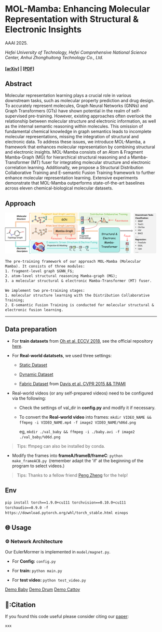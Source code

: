 # MOL-Mamba: Enhancing Molecular Representation with Structural & Electronic Insights

AAAI 2025.

_Hefei University of Technology, Hefei Comprehensive National Science Center, Anhui Zhonghuitong Technology Co., Ltd._

#### [\[arXiv\]](xxx) | [\[PDF\]](xx)



## Abstract

Molecular representation learning plays a crucial role in various downstream tasks, such as molecular property prediction and drug design. To accurately represent molecules, Graph Neural Networks (GNNs) and Graph Transformers (GTs) have shown potential in the realm of self-supervised pre-training. However, existing approaches often overlook the relationship between molecular structure and electronic information, as well as the internal semantic reasoning within molecules. This omission of fundamental chemical knowledge in graph semantics leads to incomplete molecular representations, missing the integration of structural and electronic data. To address these issues, we introduce MOL-Mamba, a framework that enhances molecular representation by combining structural and electronic insights. MOL-Mamba consists of an Atom & Fragment Mamba-Graph (MG) for hierarchical structural reasoning and a Mamba-Transformer (MT) fuser for integrating molecular structure and electronic correlation learning. Additionally, we propose a Structural Distribution Collaborative Training and E-semantic Fusion Training framework to further enhance molecular representation learning. Extensive experiments demonstrate that MOL-Mamba outperforms state-of-the-art baselines across eleven chemical-biological molecular datasets. 


## Approach

![test](assert/fig_mamba-fusion1_01.png)

    The pre-training framework of our approach MOL-Mamba (Molecular Mamba). It consists of three modules:
    1. fragment-level graph $GNN_F$; 
    2. atom-level structural reasoning Mamba-graph (MG);
    3. a molecular structural & electronic Mamba-Transformer (MT) fuser.
    
    We implement two pre-training stages: 
    1. molecular structure learning with the Distribution Collaborative Training;
    2. E-semantic Fusion Training is conducted for molecular structural & electronic fusion learning.



---

## Data preparation

- For **train datasets** from [Oh et al. ECCV 2018](https://github.com/12dmodel/deep_motion_mag), see the official repository [here](https://drive.google.com/drive/folders/19K09QLouiV5N84wZiTPUMdoH9-UYqZrX?usp=sharing).

- For **Real-world datatsets**, we used three settings:

  - [Static Dataset](https://drive.google.com/drive/folders/1Bm3ItPLhRxRYp-dQ1vZLCYNPajKqxZ1a)

  - [Dynamic Dataset](https://drive.google.com/drive/folders/1t5u8Utvmu6gnxs90NLUIfmIX0_5D3WtK)

  - [Fabric Dataset](http://www.visualvibrometry.com/cvpr2015/dataset.html) from [Davis et al. CVPR 2015 && TPAMI](http://www.visualvibrometry.com/publications/visvib_pami.pdf)

- Real-world videos (or any self-prepared videos) need to be configured via the following:

  - Check the settings of val_dir in **config.py** and modify it if necessary.

  - To convert the **Real-world video** into frames:
    `mkdir VIDEO_NAME && ffmpeg -i VIDEO_NAME.mp4 -f image2 VIDEO_NAME/%06d.png`

    eg, `mkdir ./val_baby && ffmpeg -i ./baby.avi -f image2 ./val_baby/%06d.png`

> Tips: ffmpeg can also be installed by conda.

- Modify the frames into **frameA/frameB/frameC**:
  `python make_frameACB.py `(remember adapt the 'if' at the beginning of the program to select videos.)

> Tips: Thanks to a fellow friend [Peng Zheng](https://github.com/ZhengPeng7/motion_magnification_learning-based) for the help!

## Env

`pip install torch==1.9.0+cu111 torchvision==0.10.0+cu111 torchaudio==0.9.0 -f https://download.pytorch.org/whl/torch_stable.html einops`

## 🌐 Usage

### ⚙ Network Architecture

Our EulerMormer is implemented in `model/magnet.py`.

- For **Config:** `config.py`

- For **train:** `python main.py`

- For **test video:** `python test_video.py`

[Demo Baby](https://github.com/VUT-HFUT/EulerMormer/blob/main/fig/baby.avi)
[Demo Drum](https://github.com/VUT-HFUT/EulerMormer/blob/main/fig/drum.avi)
[Demo Cattoy](https://github.com/VUT-HFUT/EulerMormer/blob/main/fig/cattoy.avi)

## 🔖:Citation

If you found this code useful please consider citing our [paper](xxxx):

    xxx
